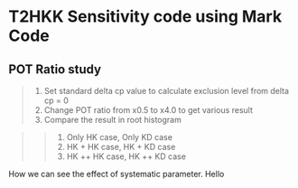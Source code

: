 T2HKK Sensitivity code using Mark Code
========================================================
POT Ratio study
------------------
> 1. Set standard delta cp value to calculate exclusion level from delta cp = 0
> 2. Change POT ratio from x0.5 to x4.0 to get various result
> 3. Compare the result in root histogram

>> 1. Only HK case, Only KD case
>> 2. HK + HK case, HK + KD case
>> 3. HK ++ HK case, HK ++ KD case

How we can see the effect of systematic parameter. Hello
